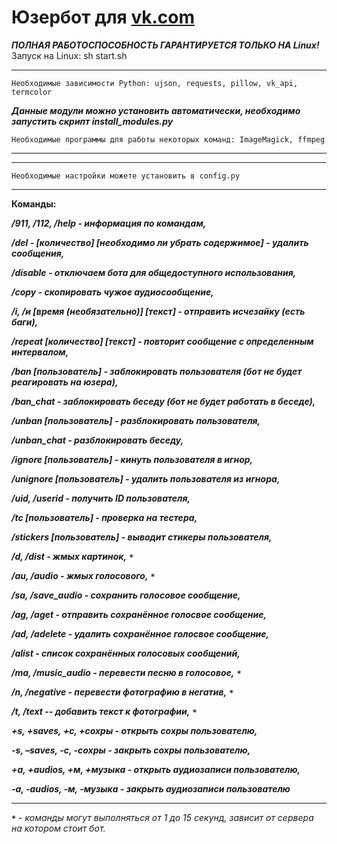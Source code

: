 # Юзербот для [vk.com](https://vk.com/)
***ПОЛНАЯ РАБОТОСПОСОБНОСТЬ ГАРАНТИРУЕТСЯ ТОЛЬКО НА Linux!*** <br>
Запуск на Linux: sh start.sh
___
    Необходимые зависимости Python: ujson, requests, pillow, vk_api, termcolor
***Данные модули можно установить автоматически, необходимо запустить скрипт install_modules.py***

    Необходимые программы для работы некоторых команд: ImageMagick, ffmpeg
___

---
    Необходимые настройки можете установить в config.py
---

__Команды:__

___/911, /112, /help - информация по командам,___

___/del - [количество] [необходимо ли убрать содержимое] - удалить сообщения,___

___/disable - отключаем бота для общедоступного использования,___

___/copy - скопировать чужое аудиосообщение,___

___/i, /и [время (необязательно)] [текст] - отправить исчезайку (есть баги),___

___/repeat [количество] [текст] - повторит сообщение с определенным интервалом,___

___/ban [пользователь] - заблокировать пользователя (бот не будет реагировать на юзера),___

___/ban_chat - заблокировать беседу (бот не будет работать в беседе),___

___/unban [пользователь] - разблокировать пользователя,___

___/unban_chat - разблокировать беседу,___

___/ignore [пользователь] - кинуть пользователя в игнор,___

___/unignore [пользователь] - удалить пользователя из игнора,___

___/uid, /userid - получить ID пользователя,___

___/tc [пользователь] - проверка на тестера,___

___/stickers [пользователь] - выводит стикеры пользователя,___

___/d, /dist - жмых картинок,___ ***`*`***

___/au, /audio - жмых голосового,___ ***`*`***

___/sa, /save_audio - сохранить голосовое сообщение,___

___/ag, /aget - отправить сохранённое голосвое сообщение,___

___/ad, /adelete - удалить сохранённое голосвое сообщение,___

___/alist - список сохранённых голосовых сообщений,___

___/ma, /music_audio - перевести песню в голосовое,___ ***`*`***

___/n, /negative - перевести фотографию в негатив,___ ***`*`***

___/t, /text -- добавить текст к фотографии,___ ***`*`***

___+s, +saves, +с, +сохры - открыть сохры пользователю,___

___-s, –saves, -с, -сохры - закрыть сохры пользователю,___

___+a, +audios, +м, +музыка - открыть аудиозаписи пользователю,___

___-a, -audios, -м, -музыка - закрыть аудиозаписи пользователю___

___

***`*`*** - *команды могут выполняться от 1 до 15 секунд, зависит от сервера на котором стоит бот.*